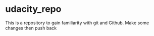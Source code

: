 # udacity_repo
This is a repository to gain familiarity with git and Github.
Make some changes then push back
